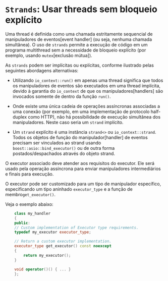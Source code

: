 # `Strands`: Usar threads sem bloqueio explícito

Uma thread é definida como uma chamada estritamente sequencial de manipuladores de eventos[event handler] (ou seja, nenhuma chamada simultânea). O uso de `strands` permite a execução de código em um programa multithread sem a necessidade de bloqueio explícito (por exemplo, usando `mutex`[exclusão mútua]).

As `strands` podem ser implícitas ou explícitas, conforme ilustrado pelas seguintes abordagens alternativas:

* Utilizando `io_context::run()` em apenas uma thread significa que todos os manipuladores de eventos são executados em uma thread implícita, devido à garantia do `io_context` de que os manipuladores[handlers] são invocados somente de dentro da função `run()`.

* Onde existe uma única cadeia de operações assíncronas associadas a uma conexão (por exemplo, em uma implementação de protocolo half-duplex como HTTP), não há possibilidade de execução simultânea dos manipuladores. Neste caso seria um `strand` implícito.

* Um `strand` explícito é uma instância `strand<>` ou `io_context::strand`. Todos os objetos de função do manipulador[handler] de eventos precisam ser vinculados ao strand usando `boost::asio::bind_executor()` ou de outra forma postados/despachados através do objeto strand.

O executor associado deve atender aos requisitos do executor. Ele será usado pela operação assíncrona para enviar manipuladores intermediários e finais para execução.

O executor pode ser customizado para um tipo de manipulador específico, especificando um tipo aninhado `executor_type` e a função de membro`get_executor()`.

Veja o exemplo abaixo:

```cpp
    class my_handler
    {
    public:
    // Custom implementation of Executor type requirements.
    typedef my_executor executor_type;

    // Return a custom executor implementation.
    executor_type get_executor() const noexcept
    {
        return my_executor();
    }

    void operator()() { ... }
    };
```